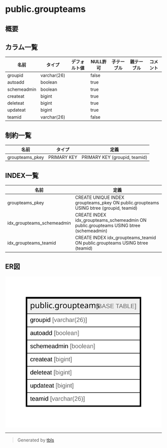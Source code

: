 # public.groupteams

## 概要

## カラム一覧

| 名前          | タイプ         | デフォルト値       | NULL許可   | 子テーブル      | 親テーブル      | コメント     |
| ----------- | ----------- | ------------ | -------- | ---------- | ---------- | -------- |
| groupid     | varchar(26) |              | false    |            |            |          |
| autoadd     | boolean     |              | true     |            |            |          |
| schemeadmin | boolean     |              | true     |            |            |          |
| createat    | bigint      |              | true     |            |            |          |
| deleteat    | bigint      |              | true     |            |            |          |
| updateat    | bigint      |              | true     |            |            |          |
| teamid      | varchar(26) |              | false    |            |            |          |

## 制約一覧

| 名前              | タイプ         | 定義                            |
| --------------- | ----------- | ----------------------------- |
| groupteams_pkey | PRIMARY KEY | PRIMARY KEY (groupid, teamid) |

## INDEX一覧

| 名前                         | 定義                                                                                     |
| -------------------------- | -------------------------------------------------------------------------------------- |
| groupteams_pkey            | CREATE UNIQUE INDEX groupteams_pkey ON public.groupteams USING btree (groupid, teamid) |
| idx_groupteams_schemeadmin | CREATE INDEX idx_groupteams_schemeadmin ON public.groupteams USING btree (schemeadmin) |
| idx_groupteams_teamid      | CREATE INDEX idx_groupteams_teamid ON public.groupteams USING btree (teamid)           |

## ER図

![er](public.groupteams.svg)

---

> Generated by [tbls](https://github.com/k1LoW/tbls)
